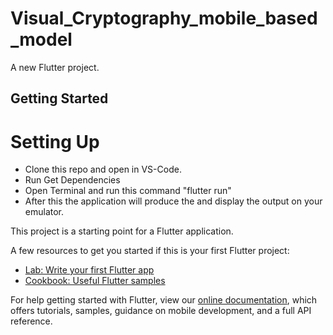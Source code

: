 # Visual_Cryptography_mobile_based_model

A new Flutter project.

## Getting Started

# Setting Up 

- Clone this repo and open in VS-Code.
- Run Get Dependencies
- Open Terminal and run this command "flutter run"
- After this the application will produce the and display the output on your emulator.

This project is a starting point for a Flutter application.

A few resources to get you started if this is your first Flutter project:

- [Lab: Write your first Flutter app](https://flutter.dev/docs/get-started/codelab)
- [Cookbook: Useful Flutter samples](https://flutter.dev/docs/cookbook)

For help getting started with Flutter, view our
[online documentation](https://flutter.dev/docs), which offers tutorials,
samples, guidance on mobile development, and a full API reference.
